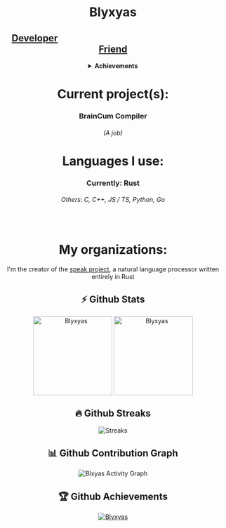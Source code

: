 <div align="center">

<h1><b>Blyxyas</b></h1>
<h2><a href="https://youtu.be/dQw4w9WgXcQ">Developer</a>&emsp;&emsp;&emsp;&emsp;&emsp;&emsp;&emsp;&emsp;&emsp;&emsp;&emsp;&emsp;&emsp;&emsp;&emsp;&emsp;&emsp;<a href="https://youtu.be/0rd7erzIT8s">Friend</a></h2>
<details><summary><b>Achievements</b></summary>
<h5><a href="https://github.com/SpeakML/speak">Speak, a machine-learning chatbot (Rust)</a></h5>
<h6><a href="https://github.com/blyxyas/hq9c">HQ9+ Compiler</a></h6>
</details>

<h1 aling=center>Current project(s):</h1>
  <h3>BrainCum Compiler</h3>
  <h6>(A job)</h6>
  
<h1>Languages I use:</h1>
  <h3>Currently: Rust<br></h3>
  <h6>Others: C, C++, JS / TS, Python, Go</h6>
<br>

<h1>My organizations:</h1>
  
  I'm the creator of the [speak project](https://github.com/speakml/speak), a natural language processor written entirely in Rust

  <h2 align=center>⚡ Github Stats</h2>

<p align="center"><img height="180em" src="https://github-readme-stats.vercel.app/api?username=Blyxyas&hide_border=true&count_private=true&show_icons=true&theme=radical" alt="Blyxyas" align = "center"/>
<img height="180em" src="https://github-readme-stats.vercel.app/api/top-langs?username=Blyxyas&show_icons=true&locale=en&layout=compact&hide_border=true&theme=radical" alt="Blyxyas" align = "center"/></p>

<h2>🔥 Github Streaks</h2>
<p align="center"><img src="https://github-readme-streak-stats.herokuapp.com/?user=Blyxyas&theme=black-ice&hide_border=true&stroke=0000&background=0D1117&ring=e05397&fire=e05397&currStreakLabel=e05397" alt="Streaks" /></p>
  
<h2><b>📊 Github Contribution Graph</b></h2>
<p align="center"<a href="#"><img alt="Blxyas Activity Graph" src="https://activity-graph.herokuapp.com/graph?username=Blyxyas&bg_color=0D1117&color=e05397&line=e05397&point=FFFFFF&hide_border=true&" /></a></p>

 <h2><b>🏆 Github Achievements</b></h2>
<p align="center"> <a href="https://github.com/Blyxyas"><img src="https://github-profile-trophy.vercel.app/?username=Blyxyas&margin-w=5&theme=radical" alt="Blyxyas" /></a> </p>

  
</div>
